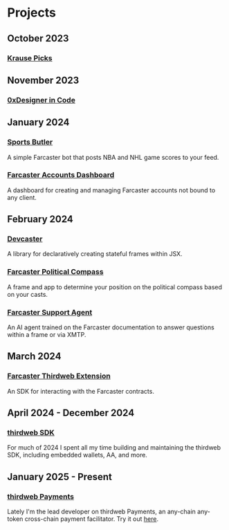 # Projects

## October 2023
### [Krause Picks](https://github.com/gregfromstl/gregfromstl/blob/main/projects/Krause%20Picks.md)

## November 2023
### [0xDesigner in Code](https://github.com/gregfromstl/gregfromstl/blob/main/projects/0xDesigner%20in%20Code.md)

## January 2024
### [Sports Butler](https://github.com/gregfromstl/gregfromstl/blob/main/projects/Sports%20Butler.md)
A simple Farcaster bot that posts NBA and NHL game scores to your feed.
### [Farcaster Accounts Dashboard](https://github.com/gregfromstl/gregfromstl/blob/main/projects/Farcaster%20Accounts%20Dashboard.md)
A dashboard for creating and managing Farcaster accounts not bound to any client.

## February 2024
### [Devcaster](https://github.com/gregfromstl/gregfromstl/blob/main/projects/Devcaster.md)
A library for declaratively creating stateful frames within JSX.
### [Farcaster Political Compass](https://github.com/gregfromstl/gregfromstl/blob/main/projects/Farcaster%20Political%20Compass.md)
A frame and app to determine your position on the political compass based on your casts.
### [Farcaster Support Agent](https://github.com/gregfromstl/gregfromstl/blob/main/projects/Farcaster%20Support%20Agent.md)
An AI agent trained on the Farcaster documentation to answer questions within a frame or via XMTP.

## March 2024
### [Farcaster Thirdweb Extension](https://github.com/gregfromstl/gregfromstl/blob/main/projects/Farcaster%20Thirdweb%20Extension.md)
An SDK for interacting with the Farcaster contracts.

## April 2024 - December 2024
### [thirdweb SDK](https://www.npmjs.com/package/thirdweb)
For much of 2024 I spent all my time building and maintaining the thirdweb SDK, including embedded wallets, AA, and more.

## January 2025 - Present
### [thirdweb Payments](https://thirdweb.com/payments)
Lately I'm the lead developer on thirdweb Payments, an any-chain any-token cross-chain payment facilitator. Try it out [here](https://playground.thirdweb.com/payments/ui-components).
